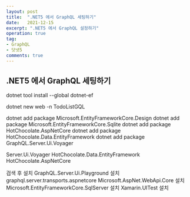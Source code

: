 ```yaml
---
layout: post
title:  ".NET5 에서 GraphQL 세팅하기"
date:   2021-12-15
excerpt: ".NET5 에서 GraphQL 설정하기"
operation: true
tag:
- GraphQL 
- 닷넷5 
comments: true
---
```



## .NET5 에서 GraphQL 세팅하기

dotnet tool install --global dotnet-ef

dotnet new web -n TodoListGQL

dotnet add package Microsoft.EntityFrameworkCore.Design
dotnet add package Microsoft.EntityFrameworkCore.Sqlite
dotnet add package HotChocolate.AspNetCore
dotnet add package HotChocolate.Data.EntityFramework
dotnet add package GraphQL.Server.Ui.Voyager



Server.Ui.Voyager
HotChocolate.Data.EntityFramework
HotChocolate.AspNetCore


검색 후 설치
GraphQL.Server.Ui.Playground  설치
graphql.server.transports.aspnetcore 
Microsoft.AspNet.WebApi.Core 설치
Microsoft.EntityFrameworkCore.SqlServer 설치
Xamarin.UITest 설치
